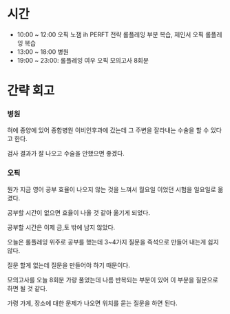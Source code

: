 # 시간
- 10:00 ~ 12:00 오픽 노잼 ih PERFT 전략 롤플레잉 부분 복습, 제인서 오픽 롤플레잉 복습
- 13:00 ~ 18:00 병원 
- 19:00 ~ 23:00: 롤플레잉 여우 오픽 모의고사 8회분

# 간략 회고

### 병원

혀에 종양에 있어 종합병원 이비인후과에 갔는데 그 주변을 잘라내는 수술을 할 수 있다고 한다.

검사 결과가 잘 나오고 수술을 안했으면 좋겠다.

### 오픽

뭔가 지금 영어 공부 효율이 나오지 않는 것을 느껴서 월요일 이었던 시험을 일요일로 옮겼다.

공부할 시간이 없으면 효율이 나올 것 같아 옮기게 되었다.

공부할 시간은 이제 금,토 밖에 남지 않았다.

오늘은 롤플레잉 위주로 공부를 했는데 3~4가지 질문을 즉석으로 만들어 내는게 쉽지 않다.

질문 할게 없는데 질문을 만들어야 하기 때문이다.

모의고사를 오늘 8회분 가량 풀었는데 나름 반복되는 부분이 있어 이 부분을 질문으로 하면 될 것 같다.

가령 가게, 장소에 대한 문제가 나오면 위치를 묻는 질문을 하면 된다.